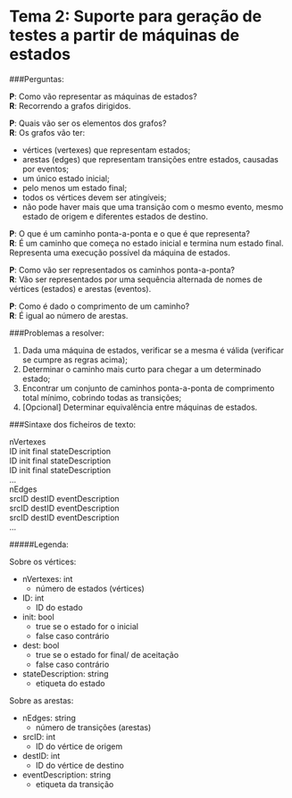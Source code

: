 Tema 2: Suporte para geração de testes a partir de máquinas de estados
======================================================================

###Perguntas:

**P**: Como vão representar as máquinas de estados?  
**R**: Recorrendo a grafos dirigidos.

**P**: Quais vão ser os elementos dos grafos?  
**R**: Os grafos vão ter:
* vértices (vertexes) que representam estados;
* arestas (edges) que representam transições entre estados, causadas por eventos;
* um único estado inicial;
* pelo menos um estado final;
* todos os vértices devem ser atingíveis;
* não pode haver mais que uma transição com o mesmo evento, mesmo estado de origem e diferentes estados de destino.

**P**: O que é um caminho ponta-a-ponta e o que é que representa?  
**R**: É um caminho que começa no estado inicial e termina num estado final. Representa uma execução possível da máquina de estados.

**P**: Como vão ser representados os caminhos ponta-a-ponta?  
**R**: Vão ser representados por uma sequência alternada de nomes de vértices (estados) e arestas (eventos).

**P**: Como é dado o comprimento de um caminho?  
**R**: É igual ao número de arestas.

###Problemas a resolver:

1. Dada uma máquina de estados, verificar se a mesma é válida (verificar se cumpre as regras acima);
2. Determinar o caminho mais curto para chegar a um determinado estado;
3. Encontrar um conjunto de caminhos ponta-a-ponta de comprimento total mínimo, cobrindo todas as transições;
4. [Opcional] Determinar equivalência entre máquinas de estados.

###Sintaxe dos ficheiros de texto:

nVertexes  
ID init final stateDescription  
ID init final stateDescription  
ID init final stateDescription  
...  
nEdges  
srcID destID eventDescription  
srcID destID eventDescription  
srcID destID eventDescription  
...

#####Legenda:

Sobre os vértices:
- nVertexes: int
  - número de estados (vértices)
- ID: int
  - ID do estado
- init: bool
  - true se o estado for o inicial
  - false caso contrário
- dest: bool
  - true se o estado for final/ de aceitação
  - false caso contrário
- stateDescription: string
  - etiqueta do estado

Sobre as arestas:
- nEdges: string
  - número de transições (arestas)
- srcID: int
  - ID do vértice de origem
- destID: int
  - ID do vértice de destino
- eventDescription: string
  - etiqueta da transição
